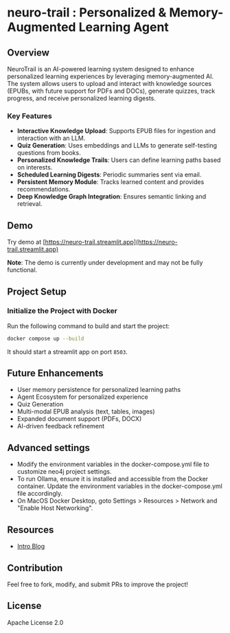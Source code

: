 # neuro-trail : Personalized & Memory-Augmented Learning Agent

## Overview
NeuroTrail is an AI-powered learning system designed to enhance personalized learning experiences by leveraging memory-augmented AI. The system allows users to upload and interact with knowledge sources (EPUBs, with future support for PDFs and DOCs), generate quizzes, track progress, and receive personalized learning digests.

### Key Features
- **Interactive Knowledge Upload**: Supports EPUB files for ingestion and interaction with an LLM.
- **Quiz Generation**: Uses embeddings and LLMs to generate self-testing questions from books.
- **Personalized Knowledge Trails**: Users can define learning paths based on interests.
- **Scheduled Learning Digests**: Periodic summaries sent via email.
- **Persistent Memory Module**: Tracks learned content and provides recommendations.
- **Deep Knowledge Graph Integration**: Ensures semantic linking and retrieval.

## Demo
Try demo at [https://neuro-trail.streamlit.app](https://neuro-trail.streamlit.app)

**Note**: The demo is currently under development and may not be fully functional.


## Project Setup

### Initialize the Project with Docker

Run the following command to build and start the project:

```sh
docker compose up --build
```

It should start a streamlit app on port `8503`.

## Future Enhancements
- User memory persistence for personalized learning paths
- Agent Ecosystem for personalized experience
- Quiz Generation
- Multi-modal EPUB analysis (text, tables, images)
- Expanded document support (PDFs, DOCX)
- AI-driven feedback refinement

## Advanced settings
- Modify the environment variables in the docker-compose.yml file to customize neo4j project settings.
- To run Ollama, ensure it is installed and accessible from the Docker container. Update the environment variables in the docker-compose.yml file accordingly.
- On MacOS Docker Desktop, goto Settings > Resources > Network and "Enable Host Networking".

## Resources
- [Intro Blog](https://medium.com/@anunayaatipamula/building-a-memory-augmented-learning-companion-from-idea-to-implementation-49970ac6da16)

## Contribution
Feel free to fork, modify, and submit PRs to improve the project!

## License
Apache License 2.0
